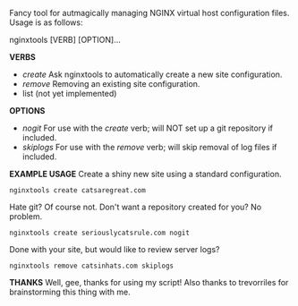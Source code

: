 Fancy tool for autmagically managing NGINX virtual host configuration files.  Usage is as follows:

nginxtools [VERB] [OPTION]...

**VERBS**
* *create* Ask nginxtools to automatically create a new site configuration.
* *remove* Removing an existing site configuration.
* list (not yet implemented)

**OPTIONS**
* *nogit* For use with the *create* verb; will NOT set up a git repository if included.
* *skiplogs* For use with the *remove* verb; will skip removal of log files if included.

**EXAMPLE USAGE**
Create a shiny new site using a standard configuration.

    nginxtools create catsaregreat.com

Hate git?  Of course not.  Don't want a repository created for you?  No problem.

    nginxtools create seriouslycatsrule.com nogit

Done with your site, but would like to review server logs?

    nginxtools remove catsinhats.com skiplogs

**THANKS**
Well, gee, thanks for using my script!  Also thanks to trevorriles for brainstorming this thing with me.
